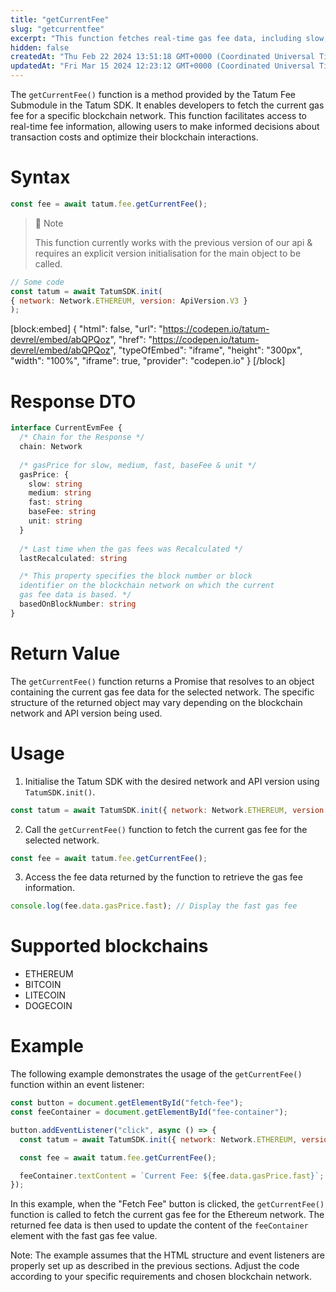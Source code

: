 ```yaml
---
title: "getCurrentFee"
slug: "getcurrentfee"
excerpt: "This function fetches real-time gas fee data, including slow, medium, and fast fees, based on the most recent recalculation, providing transparency for blockchain transaction cost estimation."
hidden: false
createdAt: "Thu Feb 22 2024 13:51:18 GMT+0000 (Coordinated Universal Time)"
updatedAt: "Fri Mar 15 2024 12:23:12 GMT+0000 (Coordinated Universal Time)"
---
```

The `getCurrentFee()` function is a method provided by the Tatum Fee Submodule in the Tatum SDK. It enables developers to fetch the current gas fee for a specific blockchain network. This function facilitates access to real-time fee information, allowing users to make informed decisions about transaction costs and optimize their blockchain interactions.

# Syntax

```javascript
const fee = await tatum.fee.getCurrentFee();
```

> 📘 Note
> 
> This function currently works with the previous version of our api & requires an explicit version initialisation for the main object to be called.

```javascript
// Some code
const tatum = await TatumSDK.init(
{ network: Network.ETHEREUM, version: ApiVersion.V3 }
);
```

[block:embed]
{
  "html": false,
  "url": "https://codepen.io/tatum-devrel/embed/abQPQoz",
  "href": "https://codepen.io/tatum-devrel/embed/abQPQoz",
  "typeOfEmbed": "iframe",
  "height": "300px",
  "width": "100%",
  "iframe": true,
  "provider": "codepen.io"
}
[/block]


# Response DTO

```typescript
interface CurrentEvmFee {
  /* Chain for the Response */
  chain: Network
  
  /* gasPrice for slow, medium, fast, baseFee & unit */
  gasPrice: {
    slow: string
    medium: string
    fast: string
    baseFee: string
    unit: string
  }
  
  /* Last time when the gas fees was Recalculated */
  lastRecalculated: string

  /* This property specifies the block number or block 
  identifier on the blockchain network on which the current
  gas fee data is based. */
  basedOnBlockNumber: string
}
```

# Return Value

The `getCurrentFee()` function returns a Promise that resolves to an object containing the current gas fee data for the selected network. The specific structure of the returned object may vary depending on the blockchain network and API version being used.

# Usage

1. Initialise the Tatum SDK with the desired network and API version using `TatumSDK.init()`.

```javascript
const tatum = await TatumSDK.init({ network: Network.ETHEREUM, version: ApiVersion.V3 });
```

2. Call the `getCurrentFee()` function to fetch the current gas fee for the selected network.

```javascript
const fee = await tatum.fee.getCurrentFee();
```

3. Access the fee data returned by the function to retrieve the gas fee information.

```javascript
console.log(fee.data.gasPrice.fast); // Display the fast gas fee
```

# Supported blockchains

- ETHEREUM 
- BITCOIN 
- LITECOIN 
- DOGECOIN 

# Example

The following example demonstrates the usage of the `getCurrentFee()` function within an event listener:

```javascript
const button = document.getElementById("fetch-fee");
const feeContainer = document.getElementById("fee-container");

button.addEventListener("click", async () => {
  const tatum = await TatumSDK.init({ network: Network.ETHEREUM, version: ApiVersion.V3 });

  const fee = await tatum.fee.getCurrentFee();

  feeContainer.textContent = `Current Fee: ${fee.data.gasPrice.fast}`;
});
```

In this example, when the "Fetch Fee" button is clicked, the `getCurrentFee()` function is called to fetch the current gas fee for the Ethereum network. The returned fee data is then used to update the content of the `feeContainer` element with the fast gas fee value.

Note: The example assumes that the HTML structure and event listeners are properly set up as described in the previous sections. Adjust the code according to your specific requirements and chosen blockchain network.
